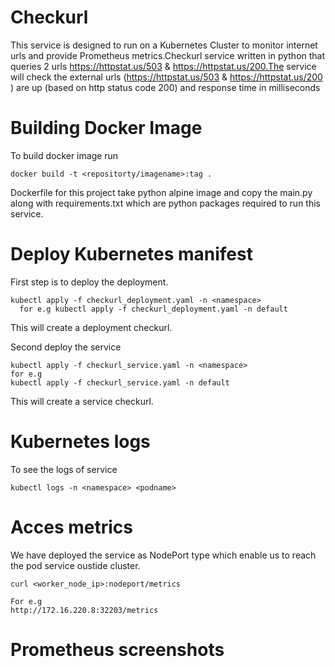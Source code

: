# Checkurl

This service is designed to run on a Kubernetes Cluster to monitor internet urls and provide Prometheus metrics.Checkurl service written in python that queries 2 urls https://httpstat.us/503 & https://httpstat.us/200.The service will check the external urls (https://httpstat.us/503 & https://httpstat.us/200 ) are up (based on http status code 200) and response time in milliseconds

# Building Docker Image

To build docker image run
```
docker build -t <repositorty/imagename>:tag .
```
Dockerfile for this project take python alpine image and copy the main.py along with requirements.txt which are python packages required to run this service.

# Deploy Kubernetes manifest

First step is to deploy the deployment.
```
kubectl apply -f checkurl_deployment.yaml -n <namespace>
  for e.g kubectl apply -f checkurl_deployment.yaml -n default
 ```
 This will create a deployment checkurl.
 
Second deploy the service
```
kubectl apply -f checkurl_service.yaml -n <namespace>
for e.g
kubectl apply -f checkurl_service.yaml -n default
```
This will create a service checkurl.

# Kubernetes logs
To see the logs of service
```
kubectl logs -n <namespace> <podname>
```

# Acces metrics

We have deployed the service as NodePort type which enable us to reach the pod service oustide cluster.
```
curl <worker_node_ip>:nodeport/metrics

For e.g
http://172.16.220.8:32203/metrics
```

# Prometheus screenshots


